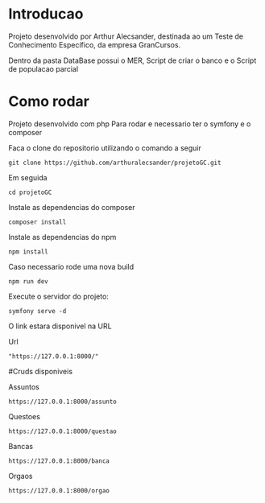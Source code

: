 # Introducao

Projeto desenvolvido por Arthur Alecsander, destinada ao um Teste de Conhecimento Específico, da empresa GranCursos.

Dentro da pasta DataBase possui o MER, Script de criar o banco e o Script de populacao parcial

# Como rodar

Projeto desenvolvido com php
Para rodar e necessario ter o symfony e o composer

Faca o clone do repositorio utilizando o comando a seguir

	git clone https://github.com/arthuralecsander/projetoGC.git

Em seguida

	cd projetoGC

Instale as dependencias do composer

    composer install

Instale as dependencias do npm

    npm install

Caso necessario rode uma nova build

    npm run dev

Execute o servidor do projeto:

    symfony serve -d

O link estara disponivel na URL 

Url

    "https://127.0.0.1:8000/"


#Cruds disponiveis

Assuntos

    https://127.0.0.1:8000/assunto

Questoes

    https://127.0.0.1:8000/questao

Bancas

    https://127.0.0.1:8000/banca

Orgaos

    https://127.0.0.1:8000/orgao



